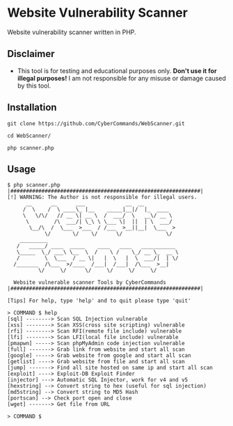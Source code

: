 # Website Vulnerability Scanner

Website vulnerability scanner written in PHP.

## Disclaimer
* This tool is for testing and educational purposes only. **Don't use it for illegal purposes!** I am not responsible for any misuse or damage caused by this tool.

## Installation

``` git clone https://github.com/CyberCommands/WebScanner.git ```

``` cd WebScanner/ ```

``` php scanner.php ```

## Usage

```
$ php scanner.php
|#############################################################|
[!] WARNING: The Author is not responsible for illegal users.
      __      __      ___             __  __              
     /  \    /  \ ____\_ |__    _____|__|/  |_  ____      
     \   \/\/   // __ \| __ \  /  ___/  \   __\/ __ \     
      \        /\  ___/| \_\ \ \___ \|  ||  | \  ___/     
       \__/\  /  \___  >___  / /___  >__||__|  \___  >    
            \/       \/    \/      \/              \/     
    _________                                            
   /   _____/ ____  _____    ____   ____   ___________    
   \_____  \_/ ___\ \__  \  /    \ /    \_/ __ \_  __ \   
   /        \  \___  / __ \|   |  \   |  \  ___/|  | \/   
  /_______  /\___  >/____  /___|  /___|  /\___  >__|      
          \/     \/      \/     \/     \/     \/          

  Website vulnerable scanner Tools by CyberCommands
|#############################################################|

[Tips] For help, type 'help' and to quit please type 'quit'

> COMMAND $ help
[sql] --------> Scan SQL Injection vulnerable
[xss] --------> Scan XSS(cross site scripting) vulnerable
[rfi] --------> Scan RFI(remote file include) vulnerable
[lfi] --------> Scan LFI(local file include) vulnerable
[pmapwn] -----> Scan phpMyAdmin code injection vulnerable
[full] -------> Grab link from website and start all scan
[google] -----> Grab website from google and start all scan
[getlist] ----> Grab website from file and start all scan
[jump] -------> Find all site hosted on same ip and start all scan
[exploit] ----> Exploit-DB Exploit Finder
[injector] ---> Automatic SQL Injector, work for v4 and v5
[hexstring] --> Convert string to hex (useful for sql injection)
[md5string] --> Convert string to MD5 Hash
[portscan] --> Check port open and close
[wget] -------> Get file from URL

> COMMAND $ 
```
